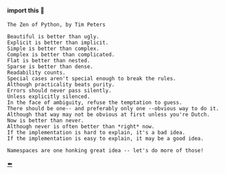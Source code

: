 #### import this :scroll:

    The Zen of Python, by Tim Peters

    Beautiful is better than ugly.
    Explicit is better than implicit.
    Simple is better than complex.  
    Complex is better than complicated.
    Flat is better than nested.
    Sparse is better than dense.
    Readability counts.
    Special cases aren't special enough to break the rules.
    Although practicality beats purity.
    Errors should never pass silently.
    Unless explicitly silenced.
    In the face of ambiguity, refuse the temptation to guess.
    There should be one-- and preferably only one --obvious way to do it.
    Although that way may not be obvious at first unless you're Dutch.
    Now is better than never.
    Although never is often better than *right* now.
    If the implementation is hard to explain, it's a bad idea.
    If the implementation is easy to explain, it may be a good idea.

    Namespaces are one honking great idea -- let's do more of those!

[:arrow_left:](https://github.com/duartecgustavo/Python-Progress)
